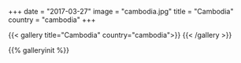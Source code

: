 +++
date = "2017-03-27"
image = "cambodia.jpg"
title = "Cambodia"
country = "cambodia"
+++

{{< gallery title="Cambodia" country="cambodia">}}
{{< /gallery >}}

{{% galleryinit %}}

